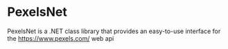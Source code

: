# PexelsNet
PexelsNet is a .NET class library that provides an easy-to-use interface for the https://www.pexels.com/ web api
